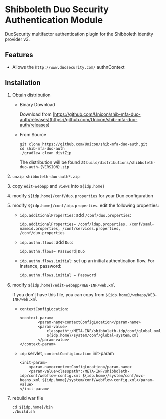 # Shibboleth Duo Security Authentication Module

DuoSecurity multifactor authentication plugin for the Shibboleth identity provider v3.

## Features

* Allows the `http://www.duosecurity.com/` authnContext

## Installation

1. Obtain distribution
    * Binary Download

        Download from [https://github.com/Unicon/shib-mfa-duo-auth/releases](https://github.com/Unicon/shib-mfa-duo-auth/releases)

    * From Source

        ```
        git clone https://github.com/Unicon/shib-mfa-duo-auth.git
        cd shib-mfa-duo-auth
        ./gradlew clean distZip
        ```

        The distribution will be found at `build/distributions/shibboleth-duo-auth-{VERSION}.zip`
1. `unzip shibboleth-duo-auth*.zip`
1. copy `edit-webapp` and `views` into `${idp.home}`
1. modify `${idp.home}/conf/duo.properties` for your Duo configuration
1. modify `${idp.home}/conf/idp.properties`. edit the following properties:
    * `idp.additionalProperties`: add `/conf/duo.properties`:

        ```
        idp.additionalProperties= /conf/ldap.properties, /conf/saml-nameid.properties, /conf/services.properties, /conf/duo.properties
        ```

    * `idp.authn.flows`: add `Duo`:

        ```
        idp.authn.flows= Password|Duo
        ```

    * `idp.authn.flows.initial`: set up an initial authentication flow. For instance, password:

        ```
        idp.authn.flows.initial = Password
        ```

1. modify `${idp.home}/edit-webapp/WEB-INF/web.xml`

    If you don't have this file, you can copy from `${idp.home}/webapp/WEB-INF/web.xml`

    * `contextConfigLocation`:

        ```
        <context-param>
                <param-name>contextConfigLocation</param-name>
                <param-value>
                    classpath*:/META-INF/shibboleth-idp/conf/global.xml
                    ${idp.home}/system/conf/global-system.xml
                </param-value>
        </context-param>
        ```
    * `idp` servlet, `contextConfigLocation` init-param

        ```
        <init-param>
            <param-name>contextConfigLocation</param-name>
            <param-value>classpath*:/META-INF/shibboleth-idp/conf/webflow-config.xml ${idp.home}/system/conf/mvc-beans.xml ${idp.home}/system/conf/webflow-config.xml</param-value>
        </init-param>
        ```
1. rebuild war file

    ```
    cd ${idp.home}/bin
    ./build.sh
    ```